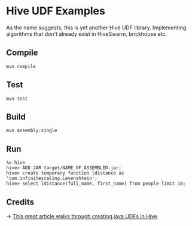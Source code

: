 # Hive UDF Examples

As the name suggests, this is yet another Hive UDF library. Implementing algorithms that don't already exist in HiveSwarm, brickhouse etc.

## Compile

```
mvn compile
```

## Test

```
mvn test
```

## Build
```
mvn assembly:single
```

## Run

```
%> hive
hive> ADD JAR target/NAME_OF_ASSEMBLED.jar;
hive> create temporary function ldistance as 'com.infinitescaling.Levenshtein';
hive> select ldistance(full_name, first_name) from people limit 10;

```

## Credits
-> [This great article walks through creating java UDFs in Hive][blog-post].

[blog-post]:http://blog.matthewrathbone.com/2013/08/10/guide-to-writing-hive-udfs.html
